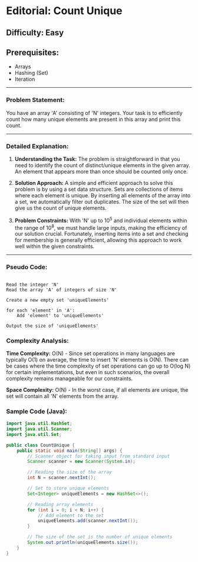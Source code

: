 # **Editorial: Count Unique**

## **Difficulty: Easy**

## **Prerequisites:**
- Arrays
- Hashing (Set)
- Iteration

---

### **Problem Statement:**
You have an array 'A' consisting of 'N' integers. Your task is to efficiently count how many unique elements are present in this array and print this count.

---

### **Detailed Explanation:**

1. **Understanding the Task:**
   The problem is straightforward in that you need to identify the count of distinct/unique elements in the given array. An element that appears more than once should be counted only once.

2. **Solution Approach:**
   A simple and efficient approach to solve this problem is by using a set data structure. Sets are collections of items where each element is unique. By inserting all elements of the array into a set, we automatically filter out duplicates. The size of the set will then give us the count of unique elements.

3. **Problem Constraints:**
   With 'N' up to 10<sup>5</sup> and individual elements within the range of 10<sup>8</sup>, we must handle large inputs, making the efficiency of our solution crucial. Fortunately, inserting items into a set and checking for membership is generally efficient, allowing this approach to work well within the given constraints.

---

### Pseudo Code:

<pre><code>
Read the integer 'N'
Read the array 'A' of integers of size 'N'

Create a new empty set 'uniqueElements'

for each 'element' in 'A':
    Add 'element' to 'uniqueElements'

Output the size of 'uniqueElements'
</code></pre>

### Complexity Analysis:

**Time Complexity:** O(N) - Since set operations in many languages are typically O(1) on average, the time to insert 'N' elements is O(N). There can be cases where the time complexity of set operations can go up to O(log N) for certain implementations, but even in such scenarios, the overall complexity remains manageable for our constraints.

**Space Complexity:** O(N) - In the worst case, if all elements are unique, the set will contain all 'N' elements from the array.

### Sample Code (Java):

```java
import java.util.HashSet;
import java.util.Scanner;
import java.util.Set;

public class CountUnique {
    public static void main(String[] args) {
        // Scanner object for taking input from standard input
        Scanner scanner = new Scanner(System.in);

        // Reading the size of the array
        int N = scanner.nextInt();

        // Set to store unique elements
        Set<Integer> uniqueElements = new HashSet<>();

        // Reading array elements
        for (int i = 0; i < N; i++) {
            // Add element to the set
            uniqueElements.add(scanner.nextInt());
        }

        // The size of the set is the number of unique elements
        System.out.println(uniqueElements.size());
    }
}
